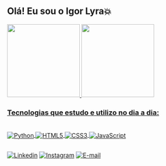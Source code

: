 ## Olá! Eu sou o **Igor Lyra**💥

<div align="left">
  <a href="https://github.com/IgorLyra">
  <img height="170em" src="https://github-readme-stats.vercel.app/api?username=igorlyra&show_icons=true&theme=dark&include_all_commits=true&count_private=true"/>
  <img height="170em" src="https://github-readme-stats.vercel.app/api/top-langs/?username=igorlyra&layout=compact&langs_count=7&theme=dracula"/>
</div>

### Tecnologias que estudo e utilizo no dia a dia:

<div style='display: inline_block'><br/>
  <img align='center' alt='Python' src='https://img.shields.io/badge/Python-14354C?style=for-the-badge&logo=python&logoColor=white'/>
  <img align='center' alt='HTML5' src='https://img.shields.io/badge/HTML5-E34F26?style=for-the-badge&logo=html5&logoColor=white'/>
  <img align='center' alt='CSS3' src='https://img.shields.io/badge/CSS3-1572B6?style=for-the-badge&logo=css3&logoColor=white'/>
  <img align='center' alt='JavaScript' src='https://img.shields.io/badge/JavaScript-F7DF1E?style=for-the-badge&logo=javascript&logoColor=black'/>
</div>

##
[![Linkedin](https://img.shields.io/badge/LinkedIn-0077B5?style=for-the-badge&logo=linkedin&logoColor=white)](https://www.linkedin.com/in/igorpaimlyra) [![Instagram](https://img.shields.io/badge/Instagram-E4405F?style=for-the-badge&logo=instagram&logoColor=white)](https://www.instagram.com/lpi_igor/) [![E-mail](https://img.shields.io/badge/Microsoft_Outlook-0078D4?style=for-the-badge&logo=microsoft-outlook&logoColor=white)][def]


[def]: mailto:igorpaimlyra@hotmail.com
